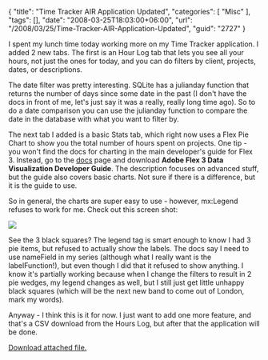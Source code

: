 {
	"title": "Time Tracker AIR Application Updated",
	"categories": [
		"Misc"
	],
	"tags": [],
	"date": "2008-03-25T18:03:00+06:00",
	"url": "/2008/03/25/Time-Tracker-AIR-Application-Updated",
	"guid": "2727"
}

I spent my lunch time today working more on my Time Tracker application. I added 2 new tabs. The first is an Hour Log tab that lets you see all your hours, not just the ones for today, and you can do filters by client, projects, dates, or descriptions.

The date filter was pretty interesting. SQLite has a julianday function that returns the number of days since some date in the past (I don't have the docs in front of me, let's just say it was a really, really long time ago). So to do a date comparison you can use the julianday function to compare the date in the database with what you want to filter by. 

The next tab I added is a basic Stats tab, which right now uses a Flex Pie Chart to show you the total number of hours spent on projects. One tip - you won't find the docs for charting in the main developer's guide for Flex 3. Instead, go to the <a href="http://www.adobe.com/support/documentation/en/flex/">docs</a> page and download <b>Adobe Flex 3 Data Visualization Developer Guide</b>. The description focuses on advanced stuff, but the guide also covers basic charts. Not sure if there is a difference, but it is the guide to use.

So in general, the charts are super easy to use - however, mx:Legend refuses to work for me. Check out this screen shot:

<img src="http://static.raymondcamden.com/images//ttchart.png">

See the 3 black squares? The legend tag is smart enough to know I had 3 pie items, but refused to actually show the labels. The docs say I need to use nameField in my series (although what I really want is the labelFunction!), but even though I did that it refused to show anything. I know it's partially working because when I change the filters to result in 2 pie wedges, my legend changes as well, but I still just get little unhappy black squares (which will be the next new band to come out of London, mark my words).

Anyway - I think this is it for now. I just want to add one more feature, and that's a CSV download from the Hours Log, but after that the application will be done.<p><a href='enclosures/D%3A%5Chosts%5Cwww%2Ecoldfusionjedi%2Ecom%5Cenclosures%2FArchive19%2Ezip'>Download attached file.</a></p>